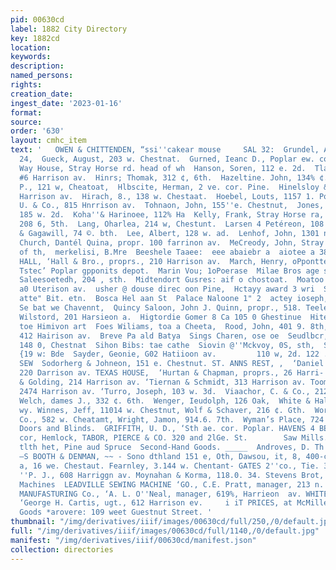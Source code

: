 ```yaml
---
pid: 00630cd
label: 1882 City Directory
key: 1882cd
location: 
keywords: 
description: 
named_persons: 
rights: 
creation_date: 
ingest_date: '2023-01-16'
format: 
source: 
order: '630'
layout: cmhc_item
text: '   OWEN & CHITTENDEN, “ssi''cakear mouse     SAL 32:  Grundel, A. F., 116 w.
  24,  Gueck, August, 203 w. Chestnat.  Gurned, Ieanc D., Poplar ew. cor, 14th.  Halt
  Way House, Stray Horse rd. head of wh  Hanson, Soren, 112 e. 2d.  Tlart, Mortis,
  #6 Harrison av.  Hinrs; Thomak, 312 ¢, 6th.  Hazeltine. John, 134% ¢. 6th.  Herakowite,
  P., 121 w, Cheatoat,  Hlbscite, Herman, 2 ve. cor. Pine.  Hinelsloy & Shea, 566
  Harrison av.  Hirach, 8., 138 w. Chestaat.  Hoebel, Louts, 1157 1. Poplar.  Janowitz,
  U. & Co., 815 Hnrrison av.  Tohnaon, John, 155''e. Chestnut,  Jones, W. EL, col''d,
  185 w. 2d.  Koha''& Harinoee, 112% Ha  Kelly, Frank, Stray Horse ra,  Kiefus, Henry,
  208 6, 5th.  Lang, Oharlea, 214 w, Chestunt.  Larsen 4 Petéreon, 108 Oak.  Eazonhy
  & Gagawill, 74 ©. bth.  Lee, Albert, 128 w. ad.  Lenhof, John, 1301 n. Poplar.  Tite
  Church, Dantél Quina, propr. 100 farrinon av.  MeCreody, John, Stray Horse rd. head
  of th,  merkelisi, B.Mre  Beeshele Taaee:  eee abaiebr a  aiotee a 388 oP  MARGLE
  HALL, ‘Hall & Bro., proprs., 210 Harrison av.  March, Henry, oPpontte depot  Marit,
  Tstec’ Poplar gpponits depot.  Marin Vou; 1oPoerase  Milae Bros age sae  MesthPe
  Saleesoetedh, 204 , sth.  Midtendort Gusres: aif o chostoat.  Moatoo € McColiousis
  a0 Uterison av.  usher @ douse direc oon Pine,  Hctayy award 3 wri  Seon ilsebetsy
  atte" Bit. etn.  Bosca Hel aan St  Palace Naloone 1" 2  actey ioseph, 130 Oak  Philtipa
  Se bat we Chavennt,  Quincy Saloon, John J. Quinn, propr., 518. Teeleoin ne:  Reynolds''s
  Wilstord, 201 Harsieon a.  Higtordie Gomer 8 Ca 105 0 Ghestinue  Hitehls Jonn''S:
  toe Himivon art  Foes Wiliams, toa a Cheeta,  Rood, John, 401 9. 8th,  Boao! Johin’¢y
  412 Hairison av.  Breve Pa ald Batya  Sings Charen, ose oe  Seudlbcr, YW 149 and
  148 0, Chestnat  Sihon Bibs: tae cathe  Siovin @''Mckvoy, 0S, sth,  Smock & Jones
  {19 w: Bde  Sayder, Geonie, G02 Hatiioon av.         110 w, 2d. 122 . éth. e. 3d.                 5
  SEW  Sodorherg & Johneon, 151 e. Chestnut. ST. ANNS REST, ,  ‘Daniel Shaw, prope.,
  220 Darrison av. TEXAS HOUSE,  ‘Hurtan & Chapman, proprs., 26 Harri-  ‘Templeton
  & Golding, 214 Harrison av. ‘Tiernan & Schmidt, 313 Harrison av. Toomey & Dunn,
  2474 Harrison av. ‘Turro, Joseph, 103 w. 3d.  Viaachor, C. & Co., 212 Harrison av.
  Welch, dames J., 332 ¢. 6th.  Wenger, Ieudolph, 126 Oak,  White & Hall, 430 Hurrison
  wy. Winnes, Jeff, 11014 w. Chestnut, Wolf & Schaver, 216 ¢. Gth.  Worley, T. I &
  Co., 582 w. Cheatamt, Wright, Jamon, 914.6. 7th.  Wyman’s Place, 724 Harrison av.                   Sash,
  Doors and Blinds.  GRIFFITH, U. D., ‘Sth ae. cor. Poplar. HAVENS 4 BEMAN, ‘oth aw.
  cor, Hemlock, TABOR, PIERCE & CO. 320 and 2lGe. St.        Saw Mills.  Shute & Thums,
  tlth het, Pine aud Spruce  Second-Hand Goods. _____  Androves, D. Th 128 0. sti
  —S BOOTH & DENMAN, ~~ - Sono dthland 151 e, Oth, Dawsou, it, 8, 400-¢, Gin, Bante)
  a, 16 we. Chestaut. Fearnley, 3.144 w. Chentant- GATES 2''co., Tie. 34. , Moynahan,
  ''P. J., 608 Harriggn av. Moynahan & Korma, 118.0. 34. Stevens Brot, S08 ky Poplar.        Sewing
  Machines  LEADVILLE SEWING MACHINE ‘GO., C.E. Pratt, manager, 213 n. Pino. SINGER
  MANUFASTURING Co., ‘A. L. O''Neal, manager, 619%, Harrieon  av. WHITE SEWING MACHINE,
  ‘George H. Cartis, ugt., 612 Harrison ev.     i iT PRICES, at McMillen B: Choicest
  Goods *arovere: 109 weet Guestnut Street. '
thumbnail: "/img/derivatives/iiif/images/00630cd/full/250,/0/default.jpg"
full: "/img/derivatives/iiif/images/00630cd/full/1140,/0/default.jpg"
manifest: "/img/derivatives/iiif/00630cd/manifest.json"
collection: directories
---
```

